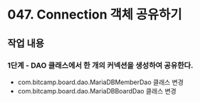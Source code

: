 # 047. Connection 객체 공유하기

## 작업 내용

### 1단계 - DAO 클래스에서 한 개의 커넥션을 생성하여 공유한다.

- com.bitcamp.board.dao.MariaDBMemberDao 클래스 변경
- com.bitcamp.board.dao.MariaDBBoardDao 클래스 변경